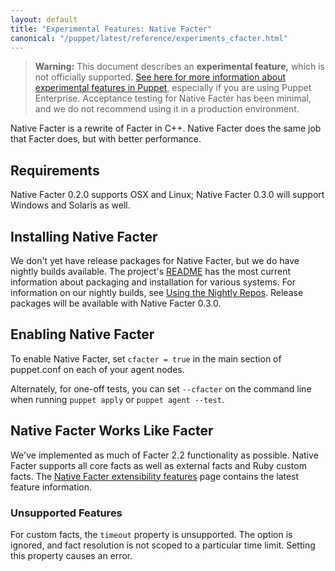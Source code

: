 ```yaml
---
layout: default
title: "Experimental Features: Native Facter"
canonical: "/puppet/latest/reference/experiments_cfacter.html"
---
```


[users_group]: https://groups.google.com/forum/#!forum/puppet-users
[cfacter_readme]: https://github.com/puppetlabs/facter/blob/master/README.md
[cfacter_features]: https://github.com/puppetlabs/facter/blob/master/Extensibility.md

> **Warning:** This document describes an **experimental feature,** which is not officially supported. [See here for more information about experimental features in Puppet](./experiments_overview.html), especially if you are using Puppet Enterprise. Acceptance testing for Native Facter has been minimal, and we do not recommend using it in a production environment.

Native Facter is a rewrite of Facter in C++. Native Facter does the same job that Facter does, but with better performance.

Requirements
-----

Native Facter 0.2.0 supports OSX and Linux; Native Facter 0.3.0 will support Windows and Solaris as well.

Installing Native Facter
-----

We don't yet have release packages for Native Facter, but we do have nightly builds available. The project's [README][cfacter_readme] has the most current information about packaging and installation for various systems. For information on our nightly builds, see [Using the Nightly Repos](https://docs.puppetlabs.com/guides/puppetlabs_package_repositories.html#using-the-nightly-repos). Release packages will be available with Native Facter 0.3.0.

Enabling Native Facter
-----

To enable Native Facter, set `cfacter = true` in the main section of puppet.conf on each of your agent nodes.

Alternately, for one-off tests, you can set `--cfacter` on the command line when running `puppet apply` or `puppet agent --test`.

Native Facter Works Like Facter
-----

We've implemented as much of Facter 2.2 functionality as possible. Native Facter supports all core facts as well as external facts and Ruby custom facts. The [Native Facter extensibility features][cfacter_features] page contains the latest feature information.

### Unsupported Features

For custom facts, the `timeout` property is unsupported. The option is ignored, and fact resolution is not scoped to a particular time limit. Setting this property causes an error.
